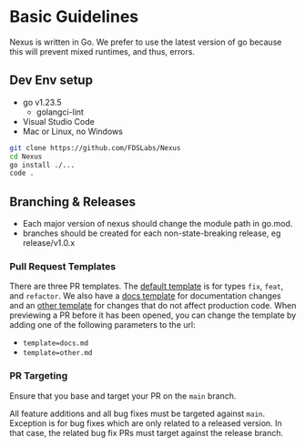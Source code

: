 # Basic Guidelines

Nexus is written in Go. We prefer to use the latest version of go because this will prevent mixed runtimes, and thus, errors.

## Dev Env setup

* go v1.23.5
  * golangci-lint
* Visual Studio Code
* Mac or Linux, no Windows

```bash
git clone https://github.com/FDSLabs/Nexus
cd Nexus
go install ./...
code .
```

## Branching & Releases

* Each major version of nexus should change the module path in go.mod.  
* branches should be created for each non-state-breaking release, eg release/v1.0.x

### Pull Request Templates

There are three PR templates. The [default template](./.github/PULL_REQUEST_TEMPLATE.md) is for types `fix`, `feat`, and `refactor`. We also have a [docs template](./.github/PULL_REQUEST_TEMPLATE/docs.md) for documentation changes and an [other template](./.github/PULL_REQUEST_TEMPLATE/other.md) for changes that do not affect production code. When previewing a PR before it has been opened, you can change the template by adding one of the following parameters to the url:

* `template=docs.md`
* `template=other.md`

### PR Targeting

Ensure that you base and target your PR on the `main` branch.

All feature additions and all bug fixes must be targeted against `main`. Exception is for bug fixes which are only related to a released version. In that case, the related bug fix PRs must target against the release branch.

